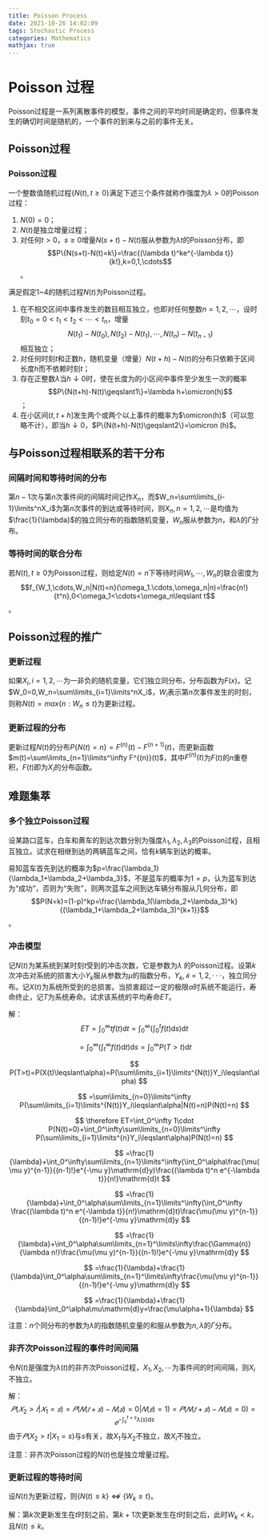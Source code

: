 ```yaml
---
title: Poisson Process
date: 2021-10-26 14:02:09
tags: Stochastic Process
categories: Mathematics 
mathjax: true
---
```


# Poisson 过程

Poisson过程是一系列离散事件的模型，事件之间的平均时间是确定的，但事件发生的确切时间是随机的，一个事件的到来与之前的事件无关。

<!--more-->

## Poisson过程

### Poisson过程

一个整数值随机过程$\{N(t),t\geqslant0\}$满足下述三个条件就称作强度为$\lambda>0$的Poisson过程：

1. $N(0)=0$；
2. $N(t)$是独立增量过程；
3. 对任何$t>0$，$s\geqslant0$增量$N(s+t)-N(t)$服从参数为$\lambda t$的Poisson分布，即$$P\{N(s+t)-N(t)=k\}=\frac{(\lambda t)^ke^{-\lambda t}}{k!},k=0,1,\cdots$$。

满足假定1~4的随机过程$N(t)$为Poisson过程。

1. 在不相交区间中事件发生的数目相互独立，也即对任何整数$n=1,2,\cdots$，设时刻$t_0=0<t_1<t_2<\cdots<t_n$，增量$$N(t_1)-N(t_0),N(t_2)-N(t_1),\cdots,N(t_n)-N(t_{n-1})$$相互独立；
2. 对任何时刻$t$和正数$h$，随机变量（增量）$N(t+h)-N(t)$的分布只依赖于区间长度$h$而不依赖时刻$t$；
3. 存在正整数$\lambda$当$h\downarrow 0$时，使在长度为的小区间中事件至少发生一次的概率$$P\{N(t+h)-N(t)\geqslant1\}=\lambda h+\omicron(h)$$；
4. 在小区间$(t,t+h]$发生两个或两个以上事件的概率为$\omicron(h)$（可以忽略不计），即当$h\downarrow 0$，$P\{N(t+h)-N(t)\geqslant2\}=\omicron (h)$。

## 与Poisson过程相联系的若干分布

### 间隔时间和等待时间的分布

第$n-1$次与第$n$次事件间的间隔时间记作$X_n$，而$W_n=\sum\limits_{i-1}\limits^nX_i$为第$n$次事件的到达或等待时间，则$X_n,n=1,2,\cdots$是均值为$\frac{1}{\lambda}$的独立同分布的指数随机变量，$W_n$服从参数为$n$，和$\lambda$的$\Gamma$分布。

### 等待时间的联合分布

若$N(t),t\geqslant 0$为Poisson过程，则给定$N(t)=n$下等待时间$W_1,\cdots,W_n$的联合密度为$$f_{W_1,\cdots,W_n|N(t)=n}(\omega_1.\cdots,\omega_n|n)=\frac{n!}{t^n},0<\omega_1<\cdots<\omega_n\leqslant t$$。

## Poisson过程的推广

### 更新过程

如果$X_i,i=1,2,\cdots$为一非负的随机变量，它们独立同分布，分布函数为$F(x)$。记$W_0=0,W_n=\sum\limits_{i=1}\limits^nX_i$，$W_i$表示第$n$次事件发生的时刻，则称$N(t)=max\{n:W_n\leqslant t\}$为更新过程。

### 更新过程的分布

更新过程$N(t)$的分布$P\{N(t)=n\}=F^{(n)}(t)-F^{(n+1)}(t)$，而更新函数$m(t)=\sum\limits_{n=1}\limits^\infty F^{(n)}(t)$，其中$F^{(n)}(t)$为$F(t)$的$n$重卷积，$F(t)$即为$X_i$的分布函数。

## 难题集萃

### 多个独立Poisson过程

设某路口蓝车，白车和黄车的到达次数分别为强度$\lambda_1,\lambda_2,\lambda_3$的Poisson过程，且相互独立。试求在相继到达的两辆蓝车之间，恰有$k$辆车到达的概率。

易知蓝车首先到达的概率为$p=\frac{\lambda_1}{\lambda_1+\lambda_2+\lambda_3}$，不是蓝车的概率为$1=p$，认为蓝车到达为“成功”，否则为“失败”，则两次蓝车之间到达车辆分布服从几何分布，即$$P(N=k)=(1-p)^kp=\frac{\lambda_1(\lambda_2+\lambda_3)^k}{(\lambda_1+\lambda_2+\lambda_3)^{k+1}}$$。

### 冲击模型

记$N(t)$为某系统到某时刻$t$受到的冲击次数，它是参数为$\lambda$ 的Poisson过程。设第$k$次冲击对系统的损害大小$Y_k$服从参数为$\mu$的指数分布，$Y_k,𝑘=1,2,· · ·$，独立同分布。记$X(t)$为系统所受到的总损害。当损害超过一定的极限$\alpha$时系统不能运行，寿命终止，记$T$为系统寿命。试求该系统的平均寿命$ET$。

解：
$$
ET=\int_0^\infty tf(t)\mathrm{d}t=\int_0^\infty(\int_0^tf(t)\mathrm{d}s)\mathrm{d}t
$$

$$
=\int_0^\infty(\int_t^\infty f(t)\mathrm{d}t)\mathrm{d}s=\int_0^\infty P(T>t)\mathrm{d}t
$$

$$
P(T>t)=P(X(t)\leqslant\alpha)=P(\sum\limits_{i=1}\limits^{N(t)}Y_i\leqslant\alpha)
$$

$$
=\sum\limits_{n=0}\limits^\infty P(\sum\limits_{i=1}\limits^{N(t)}Y_i\leqslant\alpha|N(t)=n)P(N(t)=n)
$$

$$
\therefore ET=\int_0^\infty 1\cdot P(N(t)=0)+\int_0^\infty\sum\limits_{n=0}\limits^\infty P(\sum\limits_{i=1}\limits^{n}Y_i\leqslant\alpha)P(N(t)=n)
$$

$$
=\frac{1}{\lambda}+\int_0^\infty\sum\limits_{n=1}\limits^\infty(\int_0^\alpha\frac{\mu(\mu y)^{n-1}}{(n-1)!}e^{-\mu y}\mathrm{d}y)\frac{(\lambda t)^n e^{-\lambda t}}{n!}\mathrm{d}t
$$

$$
=\frac{1}{\lambda}+\int_0^\alpha\sum\limits_{n=1}\limits^\infty(\int_0^\infty \frac{(\lambda t)^n e^{-\lambda t}}{n!}\mathrm{d}t)\frac{\mu(\mu y)^{n-1}}{(n-1)!}e^{-\mu y}\mathrm{d}y
$$

$$
=\frac{1}{\lambda}+\int_0^\alpha\sum\limits_{n=1}^\limits\infty\frac{\Gamma(n)}{\lambda n!}\frac{\mu(\mu y)^{n-1}}{(n-1)!}e^{-\mu y}\mathrm{d}y
$$

$$
=\frac{1}{\lambda}+\frac{1}{\lambda}\int_0^\alpha\sum\limits_{n=1}^\limits\infty\frac{\mu(\mu y)^{n-1}}{(n-1)!}e^{-\mu y}\mathrm{d}y
$$

$$
=\frac{1}{\lambda}+\frac{1}{\lambda}\int_0^\alpha\mu\mathrm{d}y=\frac{\mu\alpha+1}{\lambda}
$$

注意：$n$个同分布的参数为$\lambda$的指数随机变量的和服从参数为$n,\lambda$的$\Gamma$分布。

### 非齐次Poisson过程的事件时间间隔

令$N(t)$是强度为$\lambda(t)$的非齐次Poisson过程，$X_1,X_2,\cdots$为事件间的时间间隔，则$X_i$不独立。

解：
$$
𝑃 (𝑋_2 > 𝑡|𝑋_1 = 𝑠) = 𝑃 (𝑁(𝑡 + 𝑠) − 𝑁(𝑠) = 0|𝑁(𝑠) = 1) =𝑃(𝑁(𝑡 + 𝑠) − 𝑁(𝑠) = 0) = 𝑒^{-\int_s^{t+s}\lambda(s)\mathrm{d}s}
$$
由于$𝑃(X_2>t|X_1=s)$与$s$有关，故$X_1$与$X_2$不独立，故$X_i$不独立。

注意：非齐次Poisson过程的$N(t)$也是独立增量过程。

### 更新过程的等待时间

设$N(t)$为更新过程，则$\{N(t)\leqslant k\}\nLeftrightarrow\{W_k\geqslant t\}$。

解：第$k$次更新发生在$t$时刻之前，第$k+1$次更新发生在$t$时刻之后，此时$W_k<k$，且$N(t)\leqslant k$。

